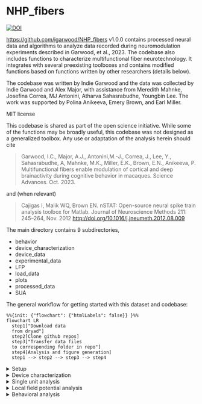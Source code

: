 # NHP_fibers
[![DOI](https://zenodo.org/badge/663635000.svg)](https://zenodo.org/badge/latestdoi/663635000)

https://github.com/igarwood/NHP_fibers v1.0.0 contains processed neural data and algorithms to analyze data recorded during neuromodulation experiments described in Garwood, et al., 2023. The codebase also includes functions to characterize multifunctional fiber neurotechnology.  It integrates with several preexisting toolboxes and contains modified functions based on functions written by other researchers (details below). 

The codebase was written by Indie Garwood and the data was collected by Indie Garwood and Alex Major, with assistance from Meredith Mahnke, Josefina Correa, MJ Antonini, Atharva Sahasrabudhe, Youngbin Lee. The work was supported by Polina Anikeeva, Emery Brown, and Earl Miller. 

MIT license

This codebase is shared as part of the open science initiative. While some of the functions may be broadly useful, this codebase was not designed as a generalized toolbox. Any use or adaptation of the analysis herein should cite 
> Garwood, I.C., Major, A.J., Antonini,M.-J., Correa, J., Lee, Y., Sahasrabudhe, A, Mahnke, M.K., Miller, E.K., Brown, E.N., Anikeeva, P. Multifunctional fibers enable modulation of cortical and deep brainactivity during cognitive behavior in macaques. Science Advances. Oct. 2023.

and (when relevant)

> Cajigas I, Malik WQ, Brown EN. nSTAT: Open-source neural spike train analysis toolbox for Matlab. Journal of Neuroscience Methods 211: 245–264, Nov. 2012 http://doi.org/10.1016/j.jneumeth.2012.08.009

The main directory contains 9 subdirectories, 
- behavior
- device_characterization
- device_data
- experimental_data
- LFP
- load_data
- plots
- processed_data
- SUA

The general workflow for getting started with this dataset and codebase:
```mermaid
%%{init: {"flowchart": {"htmlLabels": false}} }%%
flowchart LR
  step1["Download data
  from dryad"]
  step2[Clone github repos]
  step3["Transfer data files
  to corresponding folder in repo"]
  step4[Analysis and figure generation]
  step1 --> step2 --> step3 --> step4
```
<details>
<summary>Setup</summary>
  
  1. Clone https://github.com/igarwood/NHP_fibers
  2. Download data from Dryad (https://doi.org/10.5061/dryad.zkh1893ft) and copy to the corresponding repository folders (or adjust load_data/setup.m to refer to the correct path)
     - Note that, when cloned, the code repository will contain three empty folders, 'experimental_data', 'device_data', and 'processed_data'
     - Download data files (e.g., pmc_gabax) and transfer to experimental_data folder.
     - Download experimental_data.zip, device_data.zip, processed_data.zip and transfer contents to the corresponding folders
  
  3. (Optional) Clone https://github.com/iahncajigas/nSTAT
     - Used for SUA and LFP analysis
  4. (Optional) Download and install chronux toolbox http://chronux.org/
     - Used for LFP analysis
</details>

<details>
<summary>Device characterization</summary>
<blockquote>
<details>
<summary>Directory</summary>
    
  - device_characterization:  directory containing scripts to extract multifunctional fiber electrode impedance, fluidic efficiency, and stiffness data and plot summary figures
</details>

<details>
<summary>Dependencies</summary>
  
  - device_data: directory containing data to quantify multifunctional fiber electrode impedance, fluidic efficiency, and stiffness.
  - plots: directory containing plotting functions used is this directory
  - load_data/setup.m: function which outputs relevant directory locations
</details>

<details>
<summary>Contents</summary>

- device_characterization/impedance.m: script to extract impedance data and plot the magnitude of electrode impedance vs. frequency before and after autoclave sterilization
- device_characterization/DMA.m: script to extract dynamic materials analysis data and plot the stiffness of multifunctional fibers compared to stainless steel cannulas of equivalent dimensions. 
- device_characterization/fluidic: directory containing two scripts for analyzing fluidic efficiency of multifunctional fibers
  > Workflow: vid_analysis &rarr; rate_analysis
  
  > Note: The output from data collected for Garwood 2023 and analyzed with vid_analysis.m are saved in device_data/fluidic
  - device_characterization/fluidic/vid_analysis.m: script for extracting volume infused over time from raw infusion recordings. The infusion is measured through a capillary of known dimensions. The script captures the motion of an oil/water boundary and uses this to measure volume infused over time. 
  - device_characterization/fluidic/rate_analysis.m: script for analyzing fluidic infusion rate across multiple set rates, using volume vs. time data saved in device_data/fluidic (originally analyzed with device_characterization/fluidic/vid_analysis.m). Plots set volume vs. measured volume and an example plot of infused volume over time during a 50 nl/min infusion.
</details>

<details>
<summary>Related manuscript figures</summary>
 
- Figure 1G-I
</details>
</blockquote>
</details>

<details>
<summary>Single unit analysis</summary>
<blockquote>
<details>
<summary>Directory</summary>
  
- SUA: directory to analyze single unit data collected from multifunctional fiber experiments described in Garwood 2023
</details>

<details>
<summary>Dependencies</summary>
  
- experimental_data: directory containing SUA data
- load_data: directory containing functions for extracting metadata
- plots: directory containing plotting functions used is this directory
- processed_data: directory for storing processed data saved by/used in this directory
- nSTAT toolbox: https://github.com/iahncajigas/nSTAT
</details>

<details>
<summary>Contents</summary>
  
> Workflow: sort &rarr; evoked_activity

> Note: Spike sorting output used in Garwood 2023 is saved in processed_data/spike_data/
> - Proceed to evoked_activity if resorting is not required
    
- SUA/sort: directory containing scripts and functions to sort spike waveforms into putative single units
  - SUA/sort/spike_analysis: script for sorting and plotting single unit activity; if not resorting data, set sort variable to zero; sorting is mostly automated analysis with steps for resorting at the user's judgement; run section-by-section
  - SUA/sort/PCA_sort.m: function for sorting spike waveforms recorded across 4 electrodes via PCA and k-means clustering 
  - SUA/sort/PCA_sort_subset.m: function for sorting spike waveforms recorded across a subset of electrodes via PCA and k-means clustering
  - SUA/sort/assign_spikes.m: function for extracting single unit activity waveforms from unsorted spike waveforms and cluster IDs; extracts a sample of 500 spikes for plotting
  
- SUA/evoked_activity: directory for analyzing task evoked single unit activity
  > Workflow: prelim_evoked.m &rarr; ssglm
  - SUA/evoked_activity/prelim_evoked.m: script for performing intial task evoked activity analysis for a given unit. Plots raster plots for all trials as well as raster plots for each task variant.
  - SUA/evoked_activity/evoked_spike.m: function for extracting trial-by-trial unit and behavioral data for a given unit, session, and trial variant
  - SUA/evoked_activity/get_modulation_trials.m: function for determining which trials occur during intracranial infusions
  - SUA/evoked_activity/plot_all_rasters.m: function to plot rasters for all trials and each trial variant
  - SUA/evoked_activity/remove_spike_outliers.m: function to identify trials with outlier spiking activity (these trials are excluded from ssglm estimation)
  - SUA/evoked_activity/time_rescaling_theorem.m: function for rescaling interspike intervals according to the time-rescaling theorem (see citation below)
  - SUA/evoked_activity/trial_info.mat: data structure containing trial phase information
  - SUA/evoked_activity/ssglm: directory for estimating and characterizing state-space generalized linear models from task evoked single unit activity
    > Basic workflow: ssglm_estimate.m &rarr; ssglm_decode.m, ssglm_figs.m
     
    > Workflow including GOF assessment: ssglm_estimate.m, ssglm_estimate_nohist.m, glm_estimate_stationary.m &rarr; ssglm_gof.m     
  
    > Note: Full and reduced ssglm models for PMC GABA session 2 unit 1 are saved in processed_data
    - SUA/evoked_activity/ssglm/ssglm_estimate.m: script for estimating state-space generalized linear model(s) (ssglm) from task evoked single unit activity. Individual models are estimated for the specified task variants. Models are estimated from odd trials (ordered sequentially). This script uses the nSTAT toolbox, including modified functions in SUA/evoked_activity/ssglm/nSTAT_functions/Decoding_Algorithms_IG.m. Output is saved to processed_data.
    - SUA/evoked_activity/ssglm/ssglm_estimate_nohist.m: script for estimating a reduced ssglm with no history terms
    - SUA/evoked_activity/ssglm/glm_estimate_stationary.m: script for estimating a glm from single unit activity (i.e., a reduced version of the ssglm where rate is stationary across trials)
    - SUA/evoked_activity/ssglm/ssglm_gof.m: script for performing goodness-of-fit assessment on estimated ssglm models and corresponding neural data from test (even) trials. Compares a full model to several reduced models. Goodness-of-fit assessment includes KS-plots, and residual autocorrelation analysis.
    - SUA/evoked_activity/ssglm/ssglm_decode.m: script for testing the ability to decode the identity of a given trial variant from test (even) trials. 95% confidence intervals for decoding accuracy are computed with Monte Carlo.
    - SUA/evoked_activity/ssglm/ssglm_figs.m: script for generating summary figures from estimated an ssglm and corresponding neural data (Garwood 2023, Fig 3D-E)
    - SUA/evoked_activity/ssglm/dropindevtest.m: script for performing the drop in deviance test across full and reduced ssglm/glm models
    - SUA/evoked_activity/ssglm/estimate_lambda.m: function for estimating rate from estimated stationary glm parameters
    - SUA/evoked_activity/ssglm/nSTAT_functions/DecodingAlgorithms_IG.m: Class containing adapted functions from nSTAT/DecodingAlgorithms. See nSTAT toolbox and associated citation for more information. 
      
    
</details>

<details>
<summary>Related manuscript figures</summary>

- Fig 2 (See note below)
- Fig 4D-H
- Fig 5B-G
- Figs S2-4, S7-12, S15A-F
</details>

<details>
<summary>Notes</summary>
  
- The state-space point-process analysis described in Garwood 2023 (Methods, Figure 2D-E) was performed with Josefina Correa-Menendez's PPSSM toolbox (https://github.com/josefinacmenendez/PPSSM)
</details>

<details>
<summary>Citations</summary>
  
- Brown EN, Barbieri R, Ventura V, Kass RE, Frank LM. The time-rescaling theorem and its application to neural spike train data analysis. Neural Comput. 2002 Feb;14(2):325-46. doi: 10.1162/08997660252741149. 
- Cajigas I, Malik WQ, Brown EN. nSTAT: Open-source neural spike train analysis toolbox for Matlab. Journal of Neuroscience Methods 211: 245–264, Nov. 2012 http://doi.org/10.1016/j.jneumeth.2012.08.009
- Czanner G, Eden UT, Wirth S, Yanike M, Suzuki WA, Brown EN. Analysis of between-trial and within-trial neural spiking dynamics. J Neurophysiol. 2008 May;99(5):2672-93. doi: 10.1152/jn.00343.2007. 
</details>
</blockquote>
</details>

<details>
<summary>Local field potential analysis</summary>
<blockquote>
<details>
<summary>Directory</summary>
  
- LFP: directory to analyze local field potential data collected from multifunctional fiber experiments described in Garwood 2023
</details>

<details>
<summary>Dependencies</summary>
  
- experimental_data: directory containing LFP data
- load_data: directory containing functions for extracting metadata
- plots: directory containing plotting functions used is this directory
- processed_data: directory for storing processed data saved by/used in this directory
- nSTAT toolbox: https://github.com/iahncajigas/nSTAT
- chronux toolbox: http://chronux.org/
</details>

<details>
<summary>Contents</summary>

- LFP/LFP_analysis.m: function for filtering LFP data, computing and (optionally) plotting spectrograms 
- LFP/spectData.m: function to set multitaper spectral analysis parameters and compute the multitaper spectrogram; calls functions from the chronux toolbox
- LFP/band_power.m: function for extracting mean spectral power over time from specified frequency bands
- LFP/fooof: directory for preprocessing LFP data for FOOOF analysis and characterizing the results
  > Workflow: fooof_preprocessing &rarr; FOOOF (external) &rarr; fooof_analysis

  > Note: output from fooof_preprocessing and FOOOF are saved in experimental_data/data_for_fooof
  - LFP/fooof/fooof_bands.m: function for extracting frequency bands from center frequencies identified with fooof from GABA and saline sessions
  - LFP/fooof/fooof_extract_bs.m: function for extracting confidence intervals from bootstrap samples
  - LFP/fooof/fooof_timecourse.m: script for calculating power in fooof derived frequency bands over time.
  - LFP/fooof/pmc/fooof_preprocessing: script for computing and saving spectral samples from GABA and saline pmc sessions
  - LFP/fooof/pmc/fooof_analysis_bs.m: script for computing and (optionally) plotting statistics from FOOOF analysis with bootstrapping
  - LFP/fooof/pmc/fooof_summary.m: script for plotting FOOOF summary statistics across all session types
  - LFP/fooof/putamen: directory with the same contents as ../pmc but for analyzing putamen data
- LFP/evoked_activity: directory for analyzing task evoked LFP activity
  > Workflow: AR_estimate &rarr; AR_decode.m, AR_gof.m, AR_figs.m

  > Note: AR models for PMC GABA session 2 are saved in processed_data
  - LFP/evoked_activity/evoked_LFP.m: function for extracting trial-by-trial LFP and behavioral data for a given session and task variant
  - LFP/evoked_activity/AR_estimate.m: script for estimating an autoregressive model with trial phase covariates from LFP data; uses the nSTAT toolbox to compute the basis matrix.
  - LFP/evoked_activity/AR_decode.m: script for testing the ability to decode the identity of a given trial variant from test (even) trials. 95% confidence intervals for decoding accuracy are computed with Monte Carlo.
  - LFP/evoked_activity/AR_gof.m: script for analyzing LFP residuals from estimated AR models
  - LFP/evoked_activity/AR_figs: script for plotting LFP across trials and the average response + confidence intervals derived from estimated AR models
</details>

<details>
<summary>Related manuscript figures</summary>
  
- Fig 3
- Fig 4I-K
- Fig 5H-M
- Figs S4, S5, S6, S12, S13, S15
</details>

<details>
<summary>Notes</summary>
  
- Fitting Oscillations and one-over-f (FOOOF) analysis was performed with the FOOOF toolbox (https://github.com/fooof-tools/fooof). Input and output for this analysis is saved in experimental_data/data_for_fooof/
</details>

<details>
<summary>Citations</summary>
  
- Donoghue T, Haller M, Peterson EJ, Varma P, Sebastian P, Gao R, Noto T, Lara AH, Wallis JD,
Knight RT, Shestyuk A, & Voytek B (2020). Parameterizing neural power spectra into periodic
and aperiodic components. Nature Neuroscience, 23, 1655-1665.
DOI: 10.1038/s41593-020-00744-x
</details>

</blockquote>  
</details>

<details>
<summary>Behavioral analysis</summary>
<blockquote>
<details>
<summary>Directory</summary>
  
- behavior: directory to analyze behavioral data collected from multifunctional fiber experiments described in Garwood 2023
</details>

<details>
<summary>Dependencies</summary>
  
- experimental_data: directory containing behavioral data
- load_data: directory containing functions for extracting metadata
- plots: directory containing plotting functions used is this directory
</details>

<details>
<summary>Contents</summary>
  
> Workflow: extract_behavior_stats &rarr; plot_behavior_stats

- behavior/extract_behavior_stats.m: script to extract statistics for behavior before, during, and after intracranial infusions for all experiment types
- behavior/plot_behavior_stats.m: script to plot accuracy, completion rate, left/right selection bias, and reaction time across all experiment types
- behavior/binomial_ci_bs.m: function to determine mean and 95% confidence intervals of binomial random variable with bootstrapping
- behavior/binomial_compare_bs.m: function to determine mean and 95% confidence intervals for the difference between two binomial random variables with bootstrapping
- behavior/balanced_lr_cue.m: function that returns an equal number of trials cued for left vs right; ensures that comparisons of left/right selections represent outcomes from balanced trial cues.
</details>

<details>
<summary>Related manuscript figures</summary>
Fig S14
</details>

</blockquote>
  
</details>
